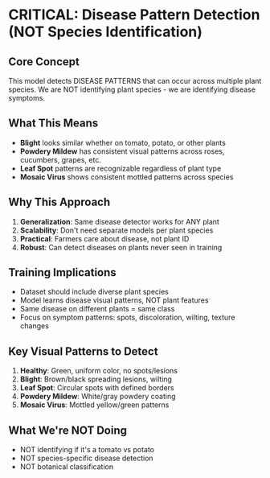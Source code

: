 # CRITICAL: Disease Pattern Detection (NOT Species Identification)

## Core Concept
This model detects DISEASE PATTERNS that can occur across multiple plant species.
We are NOT identifying plant species - we are identifying disease symptoms.

## What This Means
- **Blight** looks similar whether on tomato, potato, or other plants
- **Powdery Mildew** has consistent visual patterns across roses, cucumbers, grapes, etc.
- **Leaf Spot** patterns are recognizable regardless of plant type
- **Mosaic Virus** shows consistent mottled patterns across species

## Why This Approach
1. **Generalization**: Same disease detector works for ANY plant
2. **Scalability**: Don't need separate models per plant species  
3. **Practical**: Farmers care about disease, not plant ID
4. **Robust**: Can detect diseases on plants never seen in training

## Training Implications
- Dataset should include diverse plant species
- Model learns disease visual patterns, NOT plant features
- Same disease on different plants = same class
- Focus on symptom patterns: spots, discoloration, wilting, texture changes

## Key Visual Patterns to Detect
1. **Healthy**: Green, uniform color, no spots/lesions
2. **Blight**: Brown/black spreading lesions, wilting
3. **Leaf Spot**: Circular spots with defined borders
4. **Powdery Mildew**: White/gray powdery coating
5. **Mosaic Virus**: Mottled yellow/green patterns

## What We're NOT Doing
- NOT identifying if it's a tomato vs potato
- NOT species-specific disease detection
- NOT botanical classification
